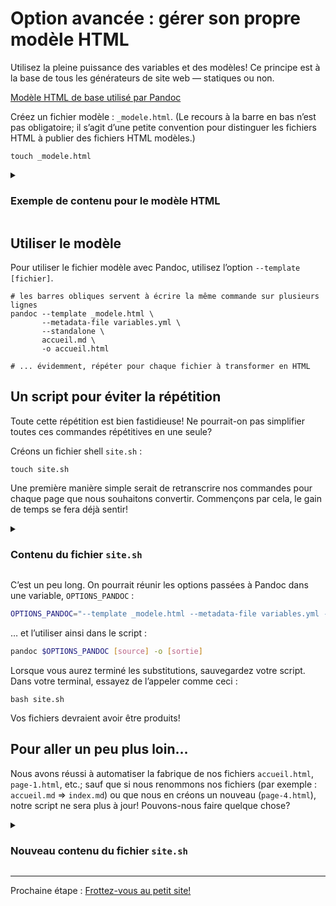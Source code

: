 # Option avancée : gérer son propre modèle HTML

Utilisez la pleine puissance des variables et des modèles! Ce principe est à la base de tous les générateurs de site web –– statiques ou non.

[Modèle HTML de base utilisé par Pandoc](https://github.com/jgm/pandoc/blob/main/data/templates/default.html5)

Créez un fichier modèle : `_modele.html`.
(Le recours à la barre en bas n’est pas obligatoire; il s’agit d’une petite convention pour distinguer les fichiers HTML à publier des fichiers HTML modèles.)

```shell
touch _modele.html
```

<details>
<summary><h3>Exemple de contenu pour le modèle HTML</h3></summary>

```html
<!DOCTYPE html>
<html lang="$lang$">
<head>
  <meta charset="utf-8" />

  <!-- Titre du document -->
  <title>$pagetitle$</title>

  <!-- Auteur -->
  <!-- Note: la variable `author-meta` est gérée par pandoc, utilisez `author` dans vos fichiers d’écriture -->
  $for(author-meta)$
  <meta name="author" content="$author-meta$" />
  $endfor$

  <!-- Date -->
  <!-- Note: la variable `date-meta` est gérée par pandoc, utilisez `date` dans vos fichiers d’écriture -->
  $if(date-meta)$
  <meta name="dcterms.date" content="$date-meta$" />
  $endif$

  <!-- Description -->
  $if(description-meta)$
  <!-- Note: la variable `description-meta` est gérée par pandoc, utilisez `description` dans vos fichiers d’écriture -->
  <meta name="description" content="$description-meta$" />
  $endif$

  <!-- Styles, chemins spécifiés dans les métadonnées -->
  $for(css)$
  <link rel="stylesheet" href="$css$" />
  $endfor$

  <!-- Il est possible d’inclure d’autres éléments dans l’en-tête -->
  $for(header-includes)$
  $header-includes$
  $endfor$
</head>

<body>
<!-- Corps du document -->

$for(include-before)$
$include-before$
$endfor$

<!-- Ours (bannière, menu...) -->
<header class="ours"></header>

<!-- Disposition principale -->
<main>
  <!-- Barre latérale -->
  <div class="barre-laterale"></div>

  <!-- Contenu principal -->
  <article class="contenu-principal">
    $body$
  </article>
</main>

<!-- Pied-de-page -->
<footer class="pied-de-page"></footer>

$for(include-after)$
$include-after$
$endfor$
</body>
</html>
```

</details>

## Utiliser le modèle

Pour utiliser le fichier modèle avec Pandoc, utilisez l’option `--template [fichier]`.

```shell
# les barres obliques servent à écrire la même commande sur plusieurs lignes
pandoc --template _modele.html \
       --metadata-file variables.yml \
       --standalone \
       accueil.md \
       -o accueil.html
       
# ... évidemment, répéter pour chaque fichier à transformer en HTML
```

## Un script pour éviter la répétition

Toute cette répétition est bien fastidieuse! Ne pourrait-on pas simplifier toutes ces commandes répétitives en une seule?

Créons un fichier shell `site.sh` :

```shell
touch site.sh
```

Une première manière simple serait de retranscrire nos commandes pour chaque page que nous souhaitons convertir. Commençons par cela, le gain de temps se fera déjà sentir!

<details>
<summary><h3>Contenu du fichier <code>site.sh</code></h3></summary>

```bash
#!/bin/bash

# `echo` est utilisé pour avoir un retour de l’activité qui se déroule dans la console
echo "Production du fichier accueil.html..."
pandoc --template _modele.html \
       --metadata-file variables.yml \
       --standalone \
       accueil.md \
       -o accueil.html

echo "Production du fichier page-1.html..."
pandoc --template _modele.html \
       --metadata-file variables.yml \
       --standalone \
       page-1.md \
       -o page-1.html

# ... et ainsi de suite
```

</details>

C’est un peu long. On pourrait réunir les options passées à Pandoc dans une variable, `OPTIONS_PANDOC` :

```bash
OPTIONS_PANDOC="--template _modele.html --metadata-file variables.yml --standalone"
```

… et l’utiliser ainsi dans le script :

```bash
pandoc $OPTIONS_PANDOC [source] -o [sortie]
```

Lorsque vous aurez terminé les substitutions, sauvegardez votre script. Dans votre terminal, essayez de l’appeler comme ceci :

```shell
bash site.sh
```

Vos fichiers devraient avoir être produits!

## Pour aller un peu plus loin…

Nous avons réussi à automatiser la fabrique de nos fichiers `accueil.html`, `page-1.html`, etc.; sauf que si nous renommons nos fichiers (par exemple : `accueil.md` => `index.md`) ou que nous en créons un nouveau (`page-4.html`), notre script ne sera plus à jour! Pouvons-nous faire quelque chose?

<details>
<summary><h3>Nouveau contenu du fichier <code>site.sh</code></h3></summary>

```shell
#!/bin/bash

# Aller chercher tous les fichiers source (markdown)
SOURCE=$(find . -iname "*.md" -not -iname "README*" -maxdepth 1)
# Énoncer les contreparties HTML
HTML=$(find . -iname "*.html" -not -iname "README*" -not -iname "_modele*" -maxdepth 1)
# options pour pandoc
OPTIONS_PANDOC="--to html --standalone --metadata-file=variables.yml --template _modele.html --toc --citeproc"

function clean() {
  echo ">*Nettoyage des fichiers HTML..."
  for i in $HTML; do
    echo "  rm $i"
    rm $i;
  done
  echo "" # produire une ligne vide dans la sortie de la console
}

function html() {
  echo "* Fabrication des fichiers HTML..."
  for i in $SOURCE; do
    echo "  Conversion de $i"
    pandoc $OPTIONS_PANDOC $i -o ${i/.md/.html};
  done;
  echo "" # produire une ligne vide dans la sortie de la console
}

function all() {
  clean
  html

  echo "Terminé!"
}

# et on lance la fonction `all` (qui fait tout)
all
```

</details>

---

Prochaine étape : [Frottez-vous au petit site!](../6-site)
